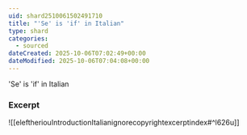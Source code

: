 ```yaml
---
uid: shard2510061502491710
title: "'Se' is 'if' in Italian"
type: shard
categories:
  - sourced
dateCreated: 2025-10-06T07:02:49+00:00
dateModified: 2025-10-06T07:04:08+00:00
---
```

'Se' is 'if' in Italian
### Excerpt
![[eleftheriouIntroductionItalianignorecopyrightexcerptindex#^l626u]]